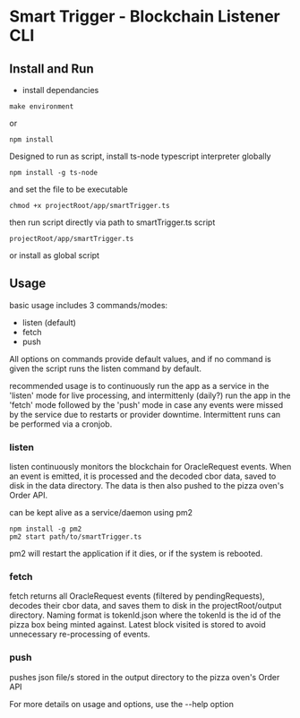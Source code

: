 # Smart Trigger - Blockchain Listener CLI
## Install and Run
- install dependancies
```
make environment
```
or
```
npm install
```
Designed to run as script, install ts-node typescript interpreter globally
```
npm install -g ts-node
```
and set the file to be executable
```
chmod +x projectRoot/app/smartTrigger.ts
```
then run script directly via path to smartTrigger.ts script
```
projectRoot/app/smartTrigger.ts
```
or install as global script

## Usage
basic usage includes 3 commands/modes:
  - listen (default)
  - fetch
  - push

All options on commands provide default values, and if no command is given the 
script runs the listen command by default.

recommended usage is to continuously run the app as a service in the 'listen' 
mode for live processing, and intermittenly (daily?) run the app in the 'fetch' 
mode followed by the 'push' mode in case any events were missed by the service
due to restarts or provider downtime. Intermittent runs can be performed via a
cronjob.
### listen
listen continuously monitors the blockchain for OracleRequest events. When an 
event is emitted, it is processed and the decoded cbor data, saved to disk
in the data directory. The data is then also pushed to the pizza oven's
Order API.

can be kept alive as a service/daemon using pm2
```
npm install -g pm2
pm2 start path/to/smartTrigger.ts
```
pm2 will restart the application if it dies, or if the system is rebooted.

### fetch
fetch returns all OracleRequest events (filtered by pendingRequests), decodes
their cbor data, and saves them to disk in the projectRoot/output 
directory. Naming format is tokenId.json where the tokenId is the id of the pizza box
being minted against. Latest block visited is stored to avoid unnecessary re-processing
of events.

### push
pushes json file/s stored in the output directory to the pizza oven's Order API

For more details on usage and options, use the --help option